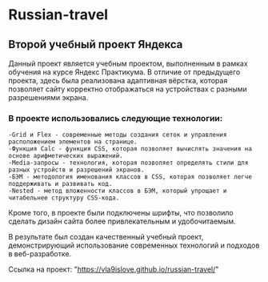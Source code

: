 # Russian-travel

## Второй учебный проект Яндекса

Данный проект является учебным проектом, выполненным в рамках обучения на курсе Яндекс Практикума. В отличие от предыдущего проекта, здесь была реализована адаптивная вёрстка, которая позволяет сайту корректно отображаться на устройствах с разными разрешениями экрана.

### В проекте использовались следующие технологии:

    -Grid и Flex - современные методы создания сеток и управления расположением элементов на странице.
    -Функция Calc - функция CSS, которая позволяет вычислять значения на основе арифметических выражений.
    -Media-запросы - технология, которая позволяет определять стили для разных устройств и разрешений экранов.
    -БЭМ - методология именования классов в CSS, которая позволяет легче поддерживать и развивать код.
    -Nested - метод вложенности классов в БЭМ, который упрощает и читабельнее структуру CSS-кода.

Кроме того, в проекте были подключены шрифты, что позволило сделать дизайн сайта более привлекательным и удобочитаемым.

В результате был создан качественный учебный проект, демонстрирующий использование современных технологий и подходов в веб-разработке.

Ссылка на проект: "https://vla9islove.github.io/russian-travel/"
